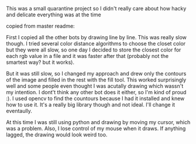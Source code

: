 

This was a small quarantine project so I didn't really care about how hacky and delicate everything was at the time

copied from master readme:

First I copied all the other bots by drawing line by line. This was really slow though. I tried several color distance algorithms to choose the closet color but they were all slow, so one day I decided to store the closest color for each rgb value in a file and it was faster after that (probably not the smartest way? but it works).

But it was still slow, so I changed my approach and drew only the contours of the image and filled in the rest with the fill tool. This worked surprisingly well and some people even thought I was acutally drawing which wassn't my intention. I dont't think any other bot does it either, so I'm kind of proud :). I used opencv to find the countours because I had it installed and knew how to use it. It's a really big library though and not ideal. I'll change it eventaully.

At this time I was still using python and drawing by moving my cursor, which was a problem. Also, I lose control of my mouse when it draws. If anything lagged, the drawing would look weird too.
